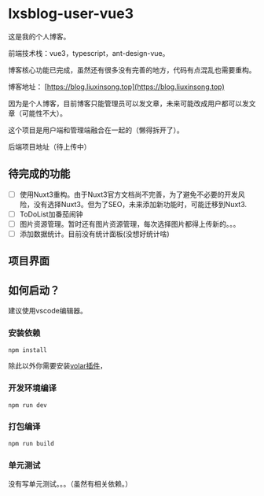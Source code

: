 # lxsblog-user-vue3

这是我的个人博客。

前端技术栈：vue3，typescript，ant-design-vue。

博客核心功能已完成，虽然还有很多没有完善的地方，代码有点混乱也需要重构。

博客地址： [https://blog.liuxinsong.top](https://blog.liuxinsong.top)

因为是个人博客，目前博客只能管理员可以发文章，未来可能改成用户都可以发文章（可能性不大）。

这个项目是用户端和管理端融合在一起的（懒得拆开了）。

后端项目地址（待上传中）
## 待完成的功能
- [ ] 使用Nuxt3重构。由于Nuxt3官方文档尚不完善，为了避免不必要的开发风险，没有选择Nuxt3。但为了SEO，未来添加新功能时，可能迁移到Nuxt3.
- [ ] ToDoList加番茄闹钟
- [ ] 图片资源管理。暂时还有图片资源管理，每次选择图片都得上传新的。。。
- [ ] 添加数据统计。目前没有统计面板(没想好统计啥)

## 项目界面


## 如何启动？
建议使用vscode编辑器。
### 安装依赖

```sh
npm install
```

除此以外你需要安装[volar插件](https://marketplace.visualstudio.com/items?itemName=Vue.vscode-typescript-vue-plugin)，

### 开发环境编译

```sh
npm run dev
```

### 打包编译

```sh
npm run build
```
### 单元测试
没有写单元测试。。。（虽然有相关依赖。）
